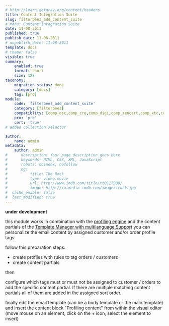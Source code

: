 ```yaml
---
# http://learn.getgrav.org/content/headers
title: Content Integration Suite
slug: filterbeez_add_content_suite
# menu: Content Integration Suite
date: 11-08-2011
published: true
publish_date: 11-08-2011
# unpublish_date: 11-08-2011
template: docs
# theme: false
visible: true
summary:
    enabled: true
    format: short
    size: 128
taxonomy:
    migration_status: done
    category: [docs]
    tag: [pro]
module:
    code: 'filterbeez_add_content_suite'
    category: [filterbeez]
    compatiblity: [comp_osc,comp_cre,comp_digi,comp_zencart,comp_xtc,comp_xtcm2,comp_gambio]
    pro: 'pro'
    cert: 'true'      
# added collection selector

author:
    name: admin
metadata:
    author: admin
#      description: Your page description goes here
#      keywords: HTML, CSS, XML, JavaScript
#      robots: noindex, nofollow
#      og:
#          title: The Rock
#          type: video.movie
#          url: http://www.imdb.com/title/tt0117500/
#          image: http://ia.media-imdb.com/images/rock.jpg
#  cache_enable: false
#  last_modified: true
---
```


**under development**
    

this module works in combination with the [profiling engine](/documentation/configbeez/config_profiling_engine) and the content partials of the [Template Manager with multilanguage Support](/documentation/configbeez/config_tmplmngr_lng) you can personalize the email content by assigned customer and/or order profile tags.


follow this preparation steps:

- create profiles with rules to tag orders / customers
- create content partials

then

configure which tags must or must not be assigned to customer / orders to add the specific content partial. If there are multiple matching content partials all of them are added in the assigned sort order.

finally edit the email template (can be a body template or the main template) and insert the content block "Profiling content" from within the visual editor (move mouse on an element, click on the + icon, select the element to insert)


